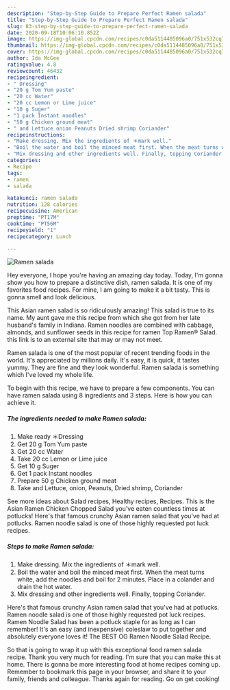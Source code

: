 ```yaml
---
description: "Step-by-Step Guide to Prepare Perfect Ramen salada"
title: "Step-by-Step Guide to Prepare Perfect Ramen salada"
slug: 83-step-by-step-guide-to-prepare-perfect-ramen-salada
date: 2020-09-18T10:06:10.852Z
image: https://img-global.cpcdn.com/recipes/c0da5114485096a0/751x532cq70/ramen-salada-recipe-main-photo.jpg
thumbnail: https://img-global.cpcdn.com/recipes/c0da5114485096a0/751x532cq70/ramen-salada-recipe-main-photo.jpg
cover: https://img-global.cpcdn.com/recipes/c0da5114485096a0/751x532cq70/ramen-salada-recipe-main-photo.jpg
author: Ida McGee
ratingvalue: 4.8
reviewcount: 46432
recipeingredient:
- " Dressing"
- "20 g Tom Yum paste"
- "20 cc Water"
- "20 cc Lemon or Lime juice"
- "10 g Suger"
- "1 pack Instant noodles"
- "50 g Chicken ground meat"
- " and Lettuce onion Peanuts Dried shrimp Coriander"
recipeinstructions:
- "Make dressing. Mix the ingredients of ＊mark well."
- "Boil the water and boil the minced meat first. When the meat turns white, add the noodles and boil for 2 minutes. Place in a colander and drain the hot water."
- "Mix dressing and other ingredients well. Finally, topping Coriander."
categories:
- Recipe
tags:
- ramen
- salada

katakunci: ramen salada 
nutrition: 128 calories
recipecuisine: American
preptime: "PT17M"
cooktime: "PT56M"
recipeyield: "1"
recipecategory: Lunch

---
```



![Ramen salada](https://img-global.cpcdn.com/recipes/c0da5114485096a0/751x532cq70/ramen-salada-recipe-main-photo.jpg)

Hey everyone, I hope you're having an amazing day today. Today, I'm gonna show you how to prepare a distinctive dish, ramen salada. It is one of my favorites food recipes. For mine, I am going to make it a bit tasty. This is gonna smell and look delicious.

This Asian ramen salad is so ridiculously amazing! This salad is true to its name. My aunt gave me this recipe from which she got from her late husband&#39;s family in Indiana. Ramen noodles are combined with cabbage, almonds, and sunflower seeds in this recipe for ramen Top Ramen® Salad. this link is to an external site that may or may not meet.

Ramen salada is one of the most popular of recent trending foods in the world. It's appreciated by millions daily. It's easy, it is quick, it tastes yummy. They are fine and they look wonderful. Ramen salada is something which I've loved my whole life.


To begin with this recipe, we have to prepare a few components. You can have ramen salada using 8 ingredients and 3 steps. Here is how you can achieve it.

<!--inarticleads1-->

##### The ingredients needed to make Ramen salada:

1. Make ready  ＊Dressing
1. Get 20 g Tom Yum paste
1. Get 20 cc Water
1. Take 20 cc Lemon or Lime juice
1. Get 10 g Suger
1. Get 1 pack Instant noodles
1. Prepare 50 g Chicken ground meat
1. Take  and Lettuce, onion, Peanuts, Dried shrimp, Coriander


See more ideas about Salad recipes, Healthy recipes, Recipes. This is the Asian Ramen Chicken Chopped Salad you&#39;ve eaten countless times at potlucks! Here&#39;s that famous crunchy Asian ramen salad that you&#39;ve had at potlucks. Ramen noodle salad is one of those highly requested pot luck recipes. 

<!--inarticleads2-->

##### Steps to make Ramen salada:

1. Make dressing. Mix the ingredients of ＊mark well.
1. Boil the water and boil the minced meat first. When the meat turns white, add the noodles and boil for 2 minutes. Place in a colander and drain the hot water.
1. Mix dressing and other ingredients well. Finally, topping Coriander.


Here&#39;s that famous crunchy Asian ramen salad that you&#39;ve had at potlucks. Ramen noodle salad is one of those highly requested pot luck recipes. Ramen Noodle Salad has been a potluck staple for as long as I can remember! It&#39;s an easy (and inexpensive) coleslaw to put together and absolutely everyone loves it! The BEST OG Ramen Noodle Salad Recipe. 

So that is going to wrap it up with this exceptional food ramen salada recipe. Thank you very much for reading. I'm sure that you can make this at home. There is gonna be more interesting food at home recipes coming up. Remember to bookmark this page in your browser, and share it to your family, friends and colleague. Thanks again for reading. Go on get cooking!
